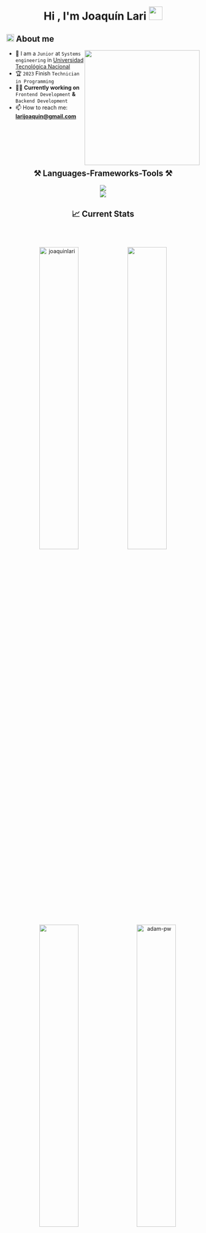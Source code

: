 <h1 align="center"><b>Hi , I'm Joaquín Lari </b><img src="https://media.giphy.com/media/hvRJCLFzcasrR4ia7z/giphy.gif" width="35"></h1>

## <picture><img src = "https://github.com/7oSkaaa/7oSkaaa/blob/main/Images/about_me.gif?raw=true" width = 20px></picture> About me

<picture> <img align="right" src="https://media.giphy.com/media/SWoSkN6DxTszqIKEqv/giphy.gif" width = 300px></picture>

- :school: I am a `Junior` at `Systems engineering` in [Universidad Tecnológica Nacional](https://utn.edu.ar/es/)
- :trophy: `2023` Finish `Technician in Programming`
- :technologist: **Currently working on** `Frontend Development` **&** `Backend Development`
- 📫 How to reach me: **larijoaquin@gmail.com**

<br>
<br>
<br>
<br>
<br>

<h2 align="center">⚒️ Languages-Frameworks-Tools ⚒️</h2>

<div align="center">
  <img src="https://skillicons.dev/icons?i=github,javascript,typescript,java" /><br>
  <img src="https://skillicons.dev/icons?i=react,bootstrap,mysql,html,css,vscode,figma,git" />
</div>

<div align="center">
  
 ## :chart_with_upwards_trend: Current Stats
</br>
</div>
<br />
<p align="center"><img width="45%" src="https://github-readme-streak-stats.herokuapp.com/?user=joaquinlari&theme=gotham&show_icons=true" alt="joaquinlari"/>

<img width="45%" src="https://github-readme-stats-ten-gilt.vercel.app/api?username=joaquinlari&show_icons=true&theme=gotham"/>
</p>

<p align="center"><img  width="45%" src="https://github-readme-stats-ten-gilt.vercel.app/api/top-langs/?username=joaquinlari&theme=gotham"/>
<img width="45%" align="right" src="https://github.com/Adam-pw/Adam-pw/blob/main/animation_500_kxa883sd.gif" alt="adam-pw" />

</p>

## <h3 align="center">📩Connect with me:📩</h3>
<div align="center">

[![image](https://img.shields.io/badge/LinkedIn-0077B5?style=for-the-badge&logo=linkedin&logoColor=white)](https://www.linkedin.com/in/joaquin-lari-8220b0289/)
[![image](https://img.shields.io/badge/Instagram-E4405F?style=for-the-badge&logo=instagram&logoColor=white)](https://www.instagram.com/lari.joaquin/)
[![image](https://img.shields.io/badge/Twitter-1DA1F2?style=for-the-badge&logo=twitter&logoColor=white)](https://x.com/JoaquinLari)
[![image](https://img.shields.io/badge/Gmail-D14836?style=for-the-badge&logo=gmail&logoColor=white)](mailto:larijoaquin@gmail.com)
  
</div>
